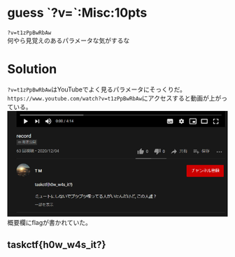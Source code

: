 # guess \`?v=\`:Misc:10pts
`?v=t1zPpBwRbAw`  
何やら見覚えのあるパラメータな気がするな  

# Solution
`?v=t1zPpBwRbAw`はYouTubeでよく見るパラメータにそっくりだ。  
`https://www.youtube.com/watch?v=t1zPpBwRbAw`にアクセスすると動画が上がっている。  
![youtube.png](images/youtube.png)  
概要欄にflagが書かれていた。  

## taskctf{h0w_w4s_it?}